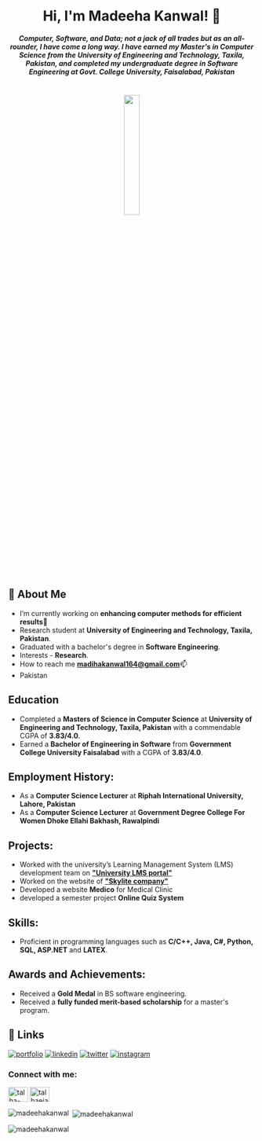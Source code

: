 <h1 align="center"> Hi, I'm Madeeha Kanwal! 👋
<!-- <h1 align="center"> Madeeha Kanwal</h1> -->

<h5 align="center">Computer, Software, and Data; not a jack of all trades but as an all-rounder, I have come a long way. I have earned my Master's in Computer Science from the University of Engineering and Technology, Taxila, Pakistan, and completed my undergraduate degree in Software Engineering at Govt. College University, Faisalabad, Pakistan </h5> 
<h1 align="center"> <img src="https://media.giphy.com/media/jTNG3RF6EwbkpD4LZx/giphy.gif" width=25% height=25%></h1>

## 🚀 About Me

-  I’m currently working on **enhancing computer methods for efficient results**🔭
-  Research student at **University of Engineering and Technology, Taxila, Pakistan**.
-  Graduated with a bachelor's degree in **Software Engineering**.
-  Interests - **Research**.
-  How to reach me **madihakanwal164@gmail.com**📫 
-  Pakistan

## Education
- Completed a **Masters of Science in Computer Science** at **University of Engineering and Technology, Taxila, Pakistan** with a commendable CGPA of **3.83/4.0**.
- Earned a **Bachelor of Engineering in Software** from **Government College University Faisalabad** with a CGPA of **3.83/4.0**.
  
## Employment History:
- As a **Computer Science Lecturer** at **Riphah International University, Lahore, Pakistan** 
- As a **Computer Science Lecturer** at **Government Degree College For Women Dhoke Ellahi Bakhash, Rawalpindi** 
## Projects:
- Worked with the university’s Learning Management System (LMS) development team on [**"University LMS portal"**](http://lms.uettaxila.edu.pk/)
- Worked on the website of [**"Skylite company"**](https://www.skylitedevelopers.com/)
- Developed a website **Medico** for Medical Clinic
- developed a semester project **Online Quiz System**
  
## Skills:
- Proficient in programming languages such as **C/C++, Java, C#, Python, SQL, ASP.NET** and **LATEX**.
## Awards and Achievements:
- Received a **Gold Medal** in BS software engineering.
- Received a **fully funded merit-based scholarship** for a master's program.
  
## 🔗 Links
[![portfolio](https://img.shields.io/badge/my_portfolio-000?style=for-the-badge&logo=ko-fi&logoColor=white)]()
[![linkedin](https://img.shields.io/badge/linkedin-0A66C2?style=for-the-badge&logo=linkedin&logoColor=white)](https://www.linkedin.com/in/madeeha-kanwal-6070a9205/)
[![twitter](https://img.shields.io/badge/twitter-1DA1F2?style=for-the-badge&logo=twitter&logoColor=white)](https://x.com/Madeehakanwal3?s=09)
[![instagram](https://img.shields.io/badge/instagram-E4405F?style=for-the-badge&logo=instagram&logoColor=white)](https://www.instagram.com/anmol.kanwal.7792?igshid=NGVhN2U2NjQ0Yg==)




<!-- <body>
  <div class="box"> 
    <img src="https://media.giphy.com/media/jTNG3RF6EwbkpD4LZx/giphy.gif"  alt="Example image"/> 
  </div>
</body>
[![MasterHead](https://media.giphy.com/media/jTNG3RF6EwbkpD4LZx/giphy.gif)](https://rishavchanda.io) -->








<!-- 
- 💬 Ask me about **Python, Pandas, Eclipse**

- 📫 How to reach me **madihakanwal164@gmail.com** -->

<h3 align="left">Connect with me:</h3>
<p align="left">
<a href="https://www.linkedin.com/in/madeeha-kanwal-6070a9205/" target="blank"><img align="center" src="https://raw.githubusercontent.com/rahuldkjain/github-profile-readme-generator/master/src/images/icons/Social/linked-in-alt.svg" alt="talha-ejaz-hussain" height="30" width="40" /></a>
<a href="https://www.instagram.com/anmol.kanwal.7792?igshid=NGVhN2U2NjQ0Yg==" target="blank"><img align="center" src="https://raw.githubusercontent.com/rahuldkjain/github-profile-readme-generator/master/src/images/icons/Social/instagram.svg" alt="talhaejazhu" height="30" width="40" /></a>
</p>

<p><img align="left" src="https://github-readme-stats.vercel.app/api/top-langs?username=madeehakanwal&show_icons=true&locale=en&layout=compact" alt="madeehakanwal" /></p>

<p>&nbsp;<img align="center" src="https://github-readme-stats.vercel.app/api?username=madeehakanwal&show_icons=true&locale=en" alt="madeehakanwal" /></p>

<p><img align="center" src="https://github-readme-streak-stats.herokuapp.com/?user=madeehakanwal&" alt="madeehakanwal" /></p>
